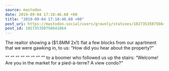 ```yaml
---
source: mastodon
date: 2019-09-04 17:10:46.60 +00
title: "2019-09-04 17:10:46.60 +00"
post_uri: https://mastodon.social/users/gravely/statuses/102735350756641864
post_id: 102735350756641864
---
```

The realtor showing a ($1.8MM 2x1) flat a few blocks from our apartment that we were gawking in, to us: “How did you hear about the property?”

“” “” “” “” “” “” “” “” to a boomer who followed us up the stairs: “Welcome! Are you in the market for a pied-à-terre? A view condo?”


